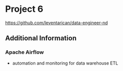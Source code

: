 # Project 6
https://github.com/leventarican/data-engineer-nd

## Additional Information

### Apache Airflow
* automation and monitoring for data warehouse ETL
